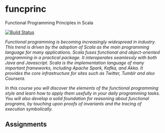 # funcprinc
Functional Programming Principles in Scala

[![Build Status](https://travis-ci.org/kasper189/funcprinc-be.svg?branch=master)](https://travis-ci.org/kasper189/funcprinc)

*Functional programming is becoming increasingly widespread in industry. This trend is driven by the adoption of Scala as the main programming language for many applications. Scala fuses functional and object-oriented programming in a practical package. It interoperates seamlessly with both Java and Javascript. Scala is the implementation language of many important frameworks, including Apache Spark, Kafka, and Akka. It provides the core infrastructure for sites such as Twitter, Tumblr and also Coursera.*

*In this course you will discover the elements of the functional programming style and learn how to apply them usefully in your daily programming tasks. You will also develop a solid foundation for reasoning about functional programs, by touching upon proofs of invariants and the tracing of execution symbolically.*

## Assignments
